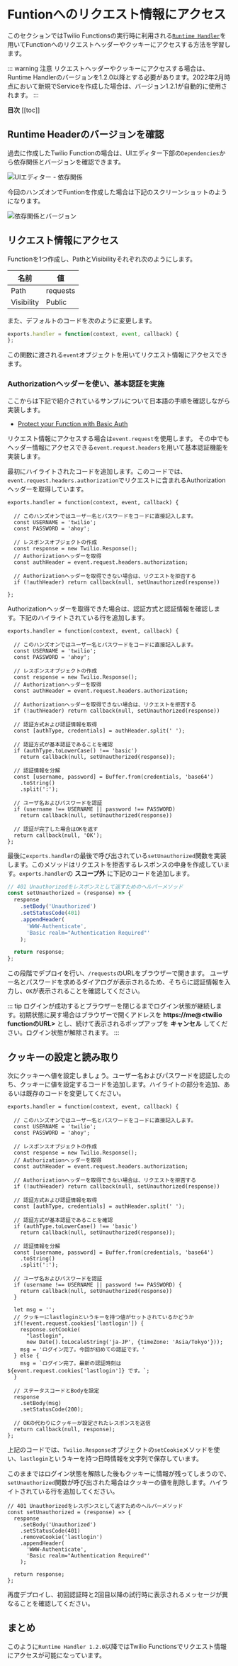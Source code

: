 # Funtionへのリクエスト情報にアクセス

このセクションではTwilio Functionsの実行時に利用される[`Runtime Handler`](https://www.twilio.com/docs/runtime/handler)を用いてFunctionへのリクエストヘッダーやクッキーにアクセスする方法を学習します。

::: warning 注意
リクエストヘッダーやクッキーにアクセスする場合は、Runtime Handlerのバージョンを1.2.0以降とする必要があります。2022年2月時点において新規でServiceを作成した場合は、バージョン1.2.1が自動的に使用されます。
:::

__目次__
[[toc]]

## Runtime Headerのバージョンを確認

過去に作成したTwilio Functionの場合は、UIエディター下部の`Dependencies`から依存関係とバージョンを確認できます。

![UIエディター - 依存関係](./images/functions-dependencies.png)

今回のハンズオンでFuntionを作成した場合は下記のスクリーンショットのようになります。

![依存関係とバージョン](./images/functions-runtime-handler-version.png)

## リクエスト情報にアクセス

Functionを1つ作成し、PathとVisibilityそれぞれ次のようにします。

|名前|値|
|---|---|
| Path| requests|
| Visibility| Public|

また、デフォルトのコードを次のように変更します。

```js
exports.handler = function(context, event, callback) {
};
```

この関数に渡される`event`オブジェクトを用いてリクエスト情報にアクセスできます。

### Authorizationヘッダーを使い、基本認証を実施

ここからは下記で紹介されているサンプルについて日本語の手順を確認しながら実装します。

- [Protect your Function with Basic Auth](https://www.twilio.com/docs/runtime/quickstart/basic-auth)

リクエスト情報にアクセスする場合は`event.request`を使用します。
その中でもヘッダー情報にアクセスできる`event.request.headers`を用いて基本認証機能を実装します。

最初にハイライトされたコードを追加します。このコードでは、`event.request.headers.authorization`でリクエストに含まれるAuthorizationヘッダーを取得しています。

```js{2-14}
exports.handler = function(context, event, callback) {

  // このハンズオンではユーザー名とパスワードをコードに直接記入します。
  const USERNAME = 'twilio';
  const PASSWORD = 'ahoy';

  // レスポンスオブジェクトの作成
  const response = new Twilio.Response();
  // Authorizationヘッダーを取得
  const authHeader = event.request.headers.authorization;

  // Authorizationヘッダーを取得できない場合は、リクエストを拒否する
  if (!authHeader) return callback(null, setUnauthorized(response))

};
```


Authorizationヘッダーを取得できた場合は、認証方式と認証情報を確認します。下記のハイライトされている行を追加します。

```js{15-32}
exports.handler = function(context, event, callback) {

  // このハンズオンではユーザー名とパスワードをコードに直接記入します。
  const USERNAME = 'twilio';
  const PASSWORD = 'ahoy';

  // レスポンスオブジェクトの作成
  const response = new Twilio.Response();
  // Authorizationヘッダーを取得
  const authHeader = event.request.headers.authorization;

  // Authorizationヘッダーを取得できない場合は、リクエストを拒否する
  if (!authHeader) return callback(null, setUnauthorized(response))

  // 認証方式および認証情報を取得
  const [authType, credentials] = authHeader.split(' ');

  // 認証方式が基本認証であることを確認
  if (authType.toLowerCase() !== 'basic')
    return callback(null, setUnauthorized(response));

  // 認証情報を分解
  const [username, password] = Buffer.from(credentials, 'base64')
    .toString()
    .split(':');

  // ユーザ名およびパスワードを認証
  if (username !== USERNAME || password !== PASSWORD)
    return callback(null, setUnauthorized(response))

  // 認証が完了した場合はOKを返す
  return callback(null, 'OK');
};
```

最後に`exports.handler`の最後で呼び出されている`setUnauthorized`関数を実装します。このメソッドはリクエストを拒否するレスポンスの中身を作成しています。`exports.handler`の __スコープ外__ に下記のコードを追加します。

```js
// 401 Unauthorizedをレスポンスとして返すためのヘルパーメソッド
const setUnauthorized = (response) => {
  response
    .setBody('Unauthorized')
    .setStatusCode(401)
    .appendHeader(
      'WWW-Authenticate',
      'Basic realm="Authentication Required"'
    );

  return response;
};
```

この段階でデプロイを行い、`/requests`のURLをブラウザーで開きます。
ユーザー名とパスワードを求めるダイアログが表示されるため、そちらに認証情報を入力し、`OK`が表示されることを確認してください。

::: tip
ログインが成功するとブラウザーを閉じるまでログイン状態が継続します。初期状態に戻す場合はブラウザーで開くアドレスを __https://me@<twilio functionのURL>__ とし、続けて表示されるポップアップを __キャンセル__ してください。ログイン状態が解除されます。
:::

## クッキーの設定と読み取り

次にクッキーへ値を設定しましょう。ユーザー名およびパスワードを認証したのち、クッキーに値を設定するコードを追加します。ハイライトの部分を追加、あるいは既存のコードを変更してください。

```js{32-49}
exports.handler = function(context, event, callback) {

  // このハンズオンではユーザー名とパスワードをコードに直接記入します。
  const USERNAME = 'twilio';
  const PASSWORD = 'ahoy';

  // レスポンスオブジェクトの作成
  const response = new Twilio.Response();
  // Authorizationヘッダーを取得
  const authHeader = event.request.headers.authorization;

  // Authorizationヘッダーを取得できない場合は、リクエストを拒否する
  if (!authHeader) return callback(null, setUnauthorized(response))

  // 認証方式および認証情報を取得
  const [authType, credentials] = authHeader.split(' ');

  // 認証方式が基本認証であることを確認
  if (authType.toLowerCase() !== 'basic')
    return callback(null, setUnauthorized(response));

  // 認証情報を分解
  const [username, password] = Buffer.from(credentials, 'base64')
    .toString()
    .split(':');

  // ユーザ名およびパスワードを認証
  if (username !== USERNAME || password !== PASSWORD) {
    return callback(null, setUnauthorized(response))
  }

  let msg = '';
  // クッキーにlastloginというキーを持つ値がセットされているかどうか
  if(!event.request.cookies['lastlogin']) {
    response.setCookie(
      "lastlogin", 
      new Date().toLocaleString('ja-JP', {timeZone: 'Asia/Tokyo'}));
    msg = 'ログイン完了。今回が初めての認証です。'
  } else {
    msg = `ログイン完了。最新の認証時刻は ${event.request.cookies['lastlogin']} です。`;
  }

  // ステータスコードとBodyを設定
  response
    .setBody(msg) 
    .setStatusCode(200);
  
  // OKの代わりにクッキーが設定されたレスポンスを送信
  return callback(null, response);
};
```

上記のコードでは、`Twilio.Response`オブジェクトの`setCookie`メソッドを使い、`lastlogin`というキーを持つ日時情報を文字列で保存しています。

このままではログイン状態を解除した後もクッキーに情報が残ってしまうので、`setUnauthorized`関数が呼び出された場合はクッキーの値を削除します。ハイライトされている行を追加してください。

```js{6}
// 401 Unauthorizedをレスポンスとして返すためのヘルパーメソッド
const setUnauthorized = (response) => {
  response
    .setBody('Unauthorized')
    .setStatusCode(401)
    .removeCookie('lastlogin')
    .appendHeader(
      'WWW-Authenticate',
      'Basic realm="Authentication Required"'
    );

  return response;
};
```

再度デプロイし、初回認証時と2回目以降の試行時に表示されるメッセージが異なることを確認してください。

## まとめ

このように`Runtime Handler 1.2.0`以降ではTwilio Functionsでリクエスト情報にアクセスが可能になっています。